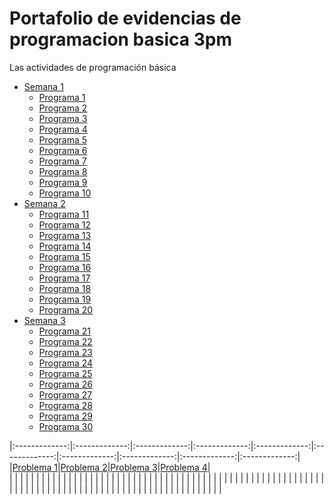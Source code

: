 # Portafolio de evidencias de programacion basica 3pm
Las actividades de programación básica

- [Semana 1](./100ejericicios%201/)
    - [Programa 1](./100ejercicios/ejercicio1.py)
    - [Programa 2](./100ejericicios%201/ejericicio2)
    - [Programa 3](./100ejericicios%201/ejericicio3)
    - [Programa 4](./100ejericicios%201/ejericicio4)
    - [Programa 5](./100ejericicios%201/ejericicio5)
    - [Programa 6](./100ejercicios%201/ejercicio6.py)
    - [Programa 7](./100ejericicios%201/ejericicio7)
    - [Programa 8](./100ejericicios%201/ejericicio8)
    - [Programa 9](./100ejericicios%201/ejericicio9)
    - [Programa 10](./100ejericicios%201/ejericicio10)
- [Semana 2](./100ejericicios%201/)
    - [Programa 11](./100ejericicios%201/ejericicio11)
    - [Programa 12](./100ejericicios%201/ejericicio12)
    - [Programa 13](./100ejericicios%201/ejericicio13)
    - [Programa 14](./100ejericicios%201/ejericicio14)
    - [Programa 15](./100ejericicios%201/ejericicio15)
    - [Programa 16](./100ejericicios%201/ejericicio16)
    - [Programa 17](./100ejericicios%201/ejericicio17)
    - [Programa 18](./100ejericicios%201/ejericicio18)
    - [Programa 19](./100ejericicios%201/ejericicio19)
    - [Programa 20](./100ejericicios%201/ejericicio20)
- [Semana 3](./100ejericicios%201/)
    - [Programa 21](./100ejericicios%201/ejericicio21)
    - [Programa 22](./100ejericicios%201/ejericicio22)
    - [Programa 23](./100ejericicios%201/ejericicio23)
    - [Programa 24](./100ejericicios%201/ejericicio24)
    - [Programa 25](./100ejericicios%201/ejericicio25)
    - [Programa 26](./100ejericicios%201/ejericicio26)
    - [Programa 27](./100ejericicios%201/ejericicio27)
    - [Programa 28](./100ejericicios%201/ejericicio28)
    - [Programa 29](./100ejericicios%201/ejericicio29)
    - [Programa 30](./100ejericicios%201/ejericicio30)



|:-------------:|:-------------:|:-------------:|:-------------:|:-------------:|:-------------:|:-------------:|:-------------:|:-------------:|:-------------:|
|[Problema 1](./100Problemas/Problema1.py)|[Problema 2](./100Problemas/Problema2.py)|[Problema 3](./100Problemas/Problema3.py)|[Problema 4](./100Problemas/Problema4.py)|  
|               |               |               |               |               |               |               |               |               |               |
|               |               |               |               |               |               |               |               |               |               |
|               |               |               |               |               |               |               |               |               |               |
|               |               |               |               |               |               |               |               |               |               |
|               |               |               |               |               |               |               |               |               |               |
|               |               |               |               |               |               |               |               |               |               |
|               |               |               |               |               |               |               |               |               |               |
|               |               |               |               |               |               |               |               |               |               |
|               |               |               |               |               |               |               |               |               |               |
